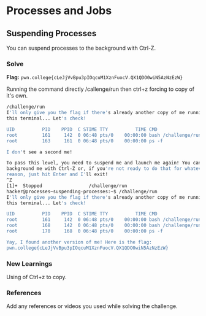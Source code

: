 # Processes and Jobs

## Suspending Processes 
You can suspend processes to the background with Ctrl-Z.

### Solve
**Flag:** `pwn.college{cLeJjVvBpu3pIOqcuM1XznFuocV.QX1QDO0wiN5AzNzEzW}`

Running the command directly /callenge/run then ctrl+z forcing to copy of it's own.

```bash
/challenge/run
I'll only give you the flag if there's already another copy of me running in
this terminal... Let's check!

UID          PID    PPID  C STIME TTY          TIME CMD
root         161     142  0 06:48 pts/0    00:00:00 bash /challenge/run
root         163     161  0 06:48 pts/0    00:00:00 ps -f

I don't see a second me!

To pass this level, you need to suspend me and launch me again! You can
background me with Ctrl-Z or, if you're not ready to do that for whatever
reason, just hit Enter and I'll exit!
^Z
[1]+  Stopped                 /challenge/run
hacker@processes~suspending-processes:~$ /challenge/run
I'll only give you the flag if there's already another copy of me running in
this terminal... Let's check!

UID          PID    PPID  C STIME TTY          TIME CMD
root         161     142  0 06:48 pts/0    00:00:00 bash /challenge/run
root         168     142  0 06:48 pts/0    00:00:00 bash /challenge/run
root         170     168  0 06:48 pts/0    00:00:00 ps -f

Yay, I found another version of me! Here is the flag:
pwn.college{cLeJjVvBpu3pIOqcuM1XznFuocV.QX1QDO0wiN5AzNzEzW}
```

### New Learnings
Using of Ctrl+z to copy. 
### References 
Add any references or videos you used while solving the challenge.
